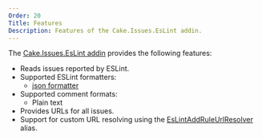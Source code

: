 ```yaml
---
Order: 20
Title: Features
Description: Features of the Cake.Issues.EsLint addin.
---
```

The [Cake.Issues.EsLint addin] provides the following features:

* Reads issues reported by ESLint.
* Supported ESLint formatters:
  * [json formatter]
* Supported comment formats:
  * Plain text
* Provides URLs for all issues.
* Support for custom URL resolving using the [EsLintAddRuleUrlResolver] alias.

[Cake.Issues.EsLint addin]: https://www.nuget.org/packages/Cake.Issues.EsLint
[json formatter]: http://eslint.org/docs/user-guide/formatters/#json
[EsLintAddRuleUrlResolver]: ../../api/Cake.Issues.EsLint/EsLintIssuesAliases/66FCBDE8
